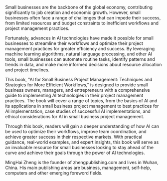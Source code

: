 

Small businesses are the backbone of the global economy, contributing significantly to job creation and economic growth. However, small businesses often face a range of challenges that can impede their success, from limited resources and budget constraints to inefficient workflows and project management practices.

Fortunately, advances in AI technologies have made it possible for small businesses to streamline their workflows and optimize their project management practices for greater efficiency and success. By leveraging machine learning algorithms, natural language processing, and other AI tools, small businesses can automate routine tasks, identify patterns and trends in data, and make more informed decisions about resource allocation and project timelines.

This book, "AI for Small Business Project Management: Techniques and Strategies for More Efficient Workflows," is designed to provide small business owners, managers, and entrepreneurs with a comprehensive guide to implementing AI technologies in their project management practices. The book will cover a range of topics, from the basics of AI and its applications in small business project management to best practices for AI implementation, case studies of successful AI implementations, and ethical considerations for AI in small business project management.

Through this book, readers will gain a deeper understanding of how AI can be used to optimize their workflows, improve team coordination, and achieve greater success in their respective markets. With practical guidance, real-world examples, and expert insights, this book will serve as an invaluable resource for small businesses looking to stay ahead of the curve and achieve their goals through the power of AI technologies.

MingHai Zheng is the founder of zhengpublishing.com and lives in Wuhan, China. His main publishing areas are business, management, self-help, computers and other emerging foreword fields.

